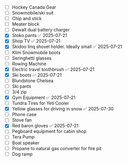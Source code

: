 - [ ] Hockey Canada Gear
- [ ] Snowmobile/ski suit
- [ ] Chip and stick
- [ ] Meater block
- [ ] Dewalt dual battery charger
- [x] Stoko pants ✅ 2025-07-21
- [x] Shop TV ✅ 2025-07-21
- [x] Skidoo linq shovel holder. Ideally small ✅ 2025-07-21
- [ ] Klim Snowmobile boots
- [ ] Seringhetti glasses
- [ ] Rowing Machine
- [x] Electric travel toothbrush ✅ 2025-07-21
- [x] Ski boots ✅ 2025-07-21
- [ ] Blundstone Chelsea
- [ ] Ski pants
- [ ] 3/4 zip
- [x] Gym Equipment ✅ 2025-07-21
- [ ] Tundra Tires for Yeti Cooler
- [x] Yellow glasses for driving in snow ✅ 2025-07-30
- [ ] Phone case
- [ ] Stove fan
- [x] Red baron gloves ✅ 2025-07-21
- [ ] Pegboard equipment for cabin shop
- [ ] Tera Pump
- [ ] Boat speaker
- [ ] Propane to natural gas converter for fire pit
- [ ] Dog ramp